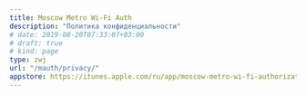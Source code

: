 ```yaml
---
title: Moscow Metro Wi-Fi Auth
description: "Политика конфиденциальности"
# date: 2019-08-20T07:33:07+03:00
# draft: true
# kind: page
type: zwj
url: "/mauth/privacy/"
appstore: https://itunes.apple.com/ru/app/moscow-metro-wi-fi-authorization/id1041801794?l=ru&mt=8
---
```

